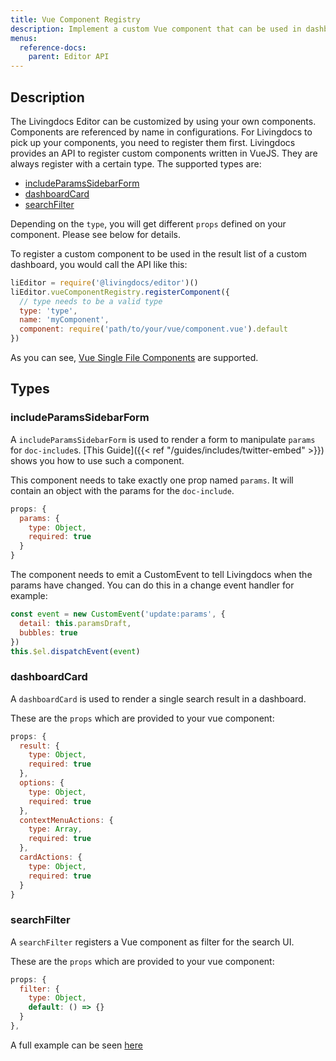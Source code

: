 ```yaml
---
title: Vue Component Registry
description: Implement a custom Vue component that can be used in dashboards and filters.
menus:
  reference-docs:
    parent: Editor API
---
```


## Description
The Livingdocs Editor can be customized by using your own components. Components are referenced by name in configurations. For Livingdocs to pick up your components, you need to register them first.
Livingdocs provides an API to register custom components written in VueJS. They are always register with a certain type. The supported types are:

- [includeParamsSidebarForm](#includeparamssidebarform)
- [dashboardCard](#dashboardcard)
- [searchFilter](#searchfilter)

Depending on the `type`, you will get different `props` defined on your component. Please see below for details.

To register a custom component to be used in the result list of a custom dashboard, you would call the API like this:

```js
liEditor = require('@livingdocs/editor')()
liEditor.vueComponentRegistry.registerComponent({
  // type needs to be a valid type
  type: 'type',
  name: 'myComponent',
  component: require('path/to/your/vue/component.vue').default
})
```

As you can see, [Vue Single File Components](https://vuejs.org/v2/guide/single-file-components.html) are supported.


## Types

### includeParamsSidebarForm

A `includeParamsSidebarForm` is used to render a form to manipulate `params` for `doc-include`s. [This Guide]({{< ref "/guides/includes/twitter-embed" >}}) shows you how to use such a component.

This component needs to take exactly one prop named `params`. It will contain an object with the params for the `doc-include`.
```js
props: {
  params: {
    type: Object,
    required: true
  }
}
```

The component needs to emit a CustomEvent to tell Livingdocs when the params have changed. You can do this in a change event handler for example:
```js
const event = new CustomEvent('update:params', {
  detail: this.paramsDraft,
  bubbles: true
})
this.$el.dispatchEvent(event)
```


### dashboardCard

A `dashboardCard` is used to render a single search result in a dashboard.

These are the `props` which are provided to your vue component:
```js
props: {
  result: {
    type: Object,
    required: true
  },
  options: {
    type: Object,
    required: true
  },
  contextMenuActions: {
    type: Array,
    required: true
  },
  cardActions: {
    type: Object,
    required: true
  }
}
```

### searchFilter
A `searchFilter` registers a Vue component as filter for the search UI.

These are the `props` which are provided to your vue component:
```js
props: {
  filter: {
    type: Object,
    default: () => {}
  }
},
```

A full example can be seen [here](/guides/register-custom-dashboard-filters#register-custom-vue-component-filter)

